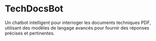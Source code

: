 # TechDocsBot
Un chatbot intelligent pour interroger les documents techniques PDF, utilisant des modèles de langage avancés pour fournir des réponses précises et pertinentes.

